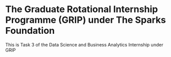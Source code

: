 # The Graduate Rotational Internship Programme (GRIP) under The Sparks Foundation
This is Task 3 of the Data Science and Business Analytics Internship under GRIP

